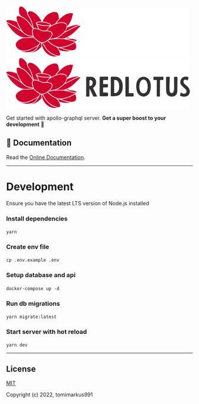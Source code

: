 ![RedLotus-Logo-Dark](.github/base-logo-dark-mode.svg#gh-dark-mode-only)
![RedLotus-Logo-Light](.github/base-logo-light-mode.svg#gh-light-mode-only)

Get started with apollo-graphql server. **Get a super boost to your development** 🚀

## 📖 Documentation
Read the <a href="">Online Documentation</a>.

---

# Development
Ensure you have the latest LTS version of Node.js installed

### Install dependencies
`yarn`

### Create env file
`cp .env.example .env`

### Setup database and api
`docker-compose up -d`

### Run db migrations
`yarn migrate:latest`

### Start server with hot reload
`yarn dev`

---

## License

[MIT](./LICENSE)

Copyright (c) 2022, tomimarkus991